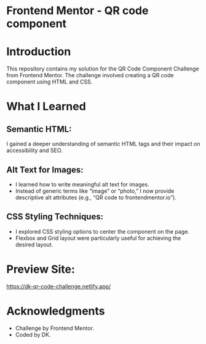 # Frontend Mentor - QR code component

# Introduction
This repository contains my solution for the QR Code Component Challenge from Frontend Mentor. The challenge involved creating a QR code component using HTML and CSS.

# What I Learned
## Semantic HTML:

I gained a deeper understanding of semantic HTML tags and their impact on accessibility and SEO.

## Alt Text for Images:

- I learned how to write meaningful alt text for images.
- Instead of generic terms like “image” or “photo,” I now provide descriptive alt attributes (e.g., “QR code to frontendmentor.io”).

## CSS Styling Techniques:

- I explored CSS styling options to center the component on the page.
- Flexbox and Grid layout were particularly useful for achieving the desired layout.

# Preview Site: 
https://dk-qr-code-challenge.netlify.app/

# Acknowledgments
- Challenge by Frontend Mentor.
- Coded by DK.
